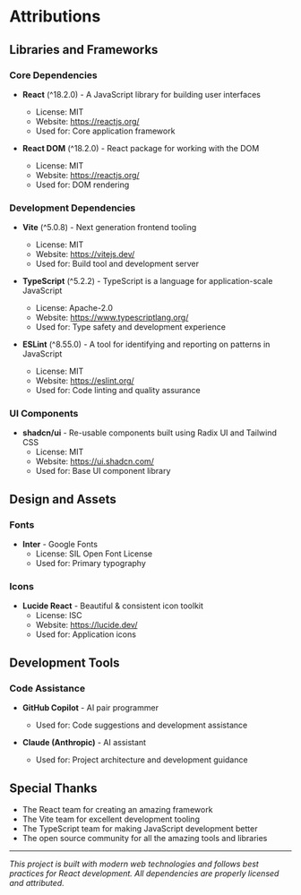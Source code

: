 # Attributions

## Libraries and Frameworks

### Core Dependencies
- **React** (^18.2.0) - A JavaScript library for building user interfaces
  - License: MIT
  - Website: https://reactjs.org/
  - Used for: Core application framework

- **React DOM** (^18.2.0) - React package for working with the DOM
  - License: MIT
  - Website: https://reactjs.org/
  - Used for: DOM rendering

### Development Dependencies
- **Vite** (^5.0.8) - Next generation frontend tooling
  - License: MIT
  - Website: https://vitejs.dev/
  - Used for: Build tool and development server

- **TypeScript** (^5.2.2) - TypeScript is a language for application-scale JavaScript
  - License: Apache-2.0
  - Website: https://www.typescriptlang.org/
  - Used for: Type safety and development experience

- **ESLint** (^8.55.0) - A tool for identifying and reporting on patterns in JavaScript
  - License: MIT
  - Website: https://eslint.org/
  - Used for: Code linting and quality assurance

### UI Components
- **shadcn/ui** - Re-usable components built using Radix UI and Tailwind CSS
  - License: MIT
  - Website: https://ui.shadcn.com/
  - Used for: Base UI component library

## Design and Assets

### Fonts
- **Inter** - Google Fonts
  - License: SIL Open Font License
  - Used for: Primary typography

### Icons
- **Lucide React** - Beautiful & consistent icon toolkit
  - License: ISC
  - Website: https://lucide.dev/
  - Used for: Application icons

## Development Tools

### Code Assistance
- **GitHub Copilot** - AI pair programmer
  - Used for: Code suggestions and development assistance

- **Claude (Anthropic)** - AI assistant
  - Used for: Project architecture and development guidance

## Special Thanks

- The React team for creating an amazing framework
- The Vite team for excellent development tooling
- The TypeScript team for making JavaScript development better
- The open source community for all the amazing tools and libraries

---

*This project is built with modern web technologies and follows best practices for React development. All dependencies are properly licensed and attributed.*